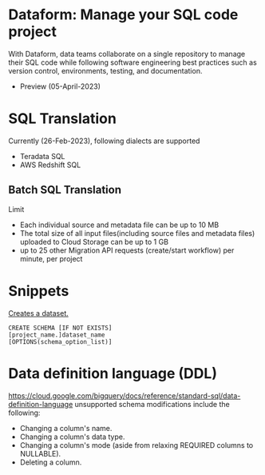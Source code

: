 # Dataform: Manage your SQL code project
With Dataform, data teams collaborate on a single repository to manage their SQL code while following software engineering best practices such as version control, environments, testing, and documentation.
- Preview (05-April-2023)


# SQL Translation
Currently (26-Feb-2023), following dialects are supported
- Teradata SQL
- AWS Redshift SQL

## Batch SQL Translation
Limit
- Each individual source and metadata file can be up to 10 MB
- The total size of all input files(including source files and metadata files) uploaded to Cloud Storage can be up to 1 GB
- up to 25 other Migration API requests (create/start workflow) per minute, per project


# Snippets
[Creates a dataset.](https://cloud.google.com/bigquery/docs/reference/standard-sql/data-definition-language#create_schema_statement)
```
CREATE SCHEMA [IF NOT EXISTS]
[project_name.]dataset_name
[OPTIONS(schema_option_list)]
```


# Data definition language (DDL)
https://cloud.google.com/bigquery/docs/reference/standard-sql/data-definition-language
unsupported schema modifications include the following:
- Changing a column's name.
- Changing a column's data type.
- Changing a column's mode (aside from relaxing REQUIRED columns to NULLABLE).
- Deleting a column.

